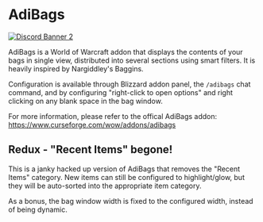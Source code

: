 # AdiBags

[![Discord Banner 2](https://discordapp.com/api/guilds/1063213796845428876/widget.png?style=banner2)](https://discord.gg/a6DQuK8hV7)

AdiBags is a World of Warcraft addon that displays the contents of your bags in single view, distributed into several sections using smart filters. It is heavily inspired by Nargiddley's Baggins.

Configuration is available through Blizzard addon panel, the `/adibags` chat command, and by configuring "right-click to open options" and right clicking on any blank space in the bag window.

For more information, please refer to the offical AdiBags addon: https://www.curseforge.com/wow/addons/adibags

## Redux - "Recent Items" begone!

This is a janky hacked up version of AdiBags that removes the "Recent Items" category.  New items can still be configured to highlight/glow, but they will be auto-sorted into the appropriate item category.

As a bonus, the bag window width is fixed to the configured width, instead of being dynamic.



